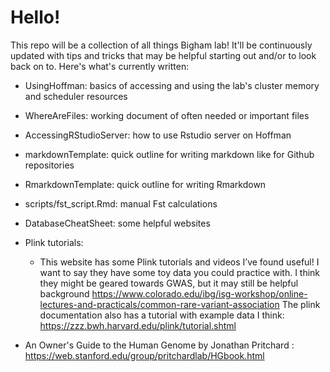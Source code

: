 # Hello!


This repo will be a collection of all things Bigham lab! It'll be continuously updated with tips and tricks that may be helpful starting out and/or to look back on to. Here's what's currently written:
* UsingHoffman: basics of accessing and using the lab's cluster memory and scheduler resources
* WhereAreFiles: working document of often needed or important files
* AccessingRStudioServer: how to use Rstudio server on Hoffman
* markdownTemplate: quick outline for writing markdown like for Github repositories 
* RmarkdownTemplate: quick outline for writing Rmarkdown
* scripts/fst_script.Rmd: manual Fst calculations
* DatabaseCheatSheet: some helpful websites


* Plink tutorials:
    * This website has some Plink tutorials and videos I’ve found useful! I want to say they have some toy data you could practice with. I think they might be geared towards GWAS, but it may still be helpful background https://www.colorado.edu/ibg/isg-workshop/online-lectures-and-practicals/common-rare-variant-association The plink documentation also has a tutorial with example data I think: https://zzz.bwh.harvard.edu/plink/tutorial.shtml
 * An Owner's Guide to the Human Genome by Jonathan Pritchard : https://web.stanford.edu/group/pritchardlab/HGbook.html
